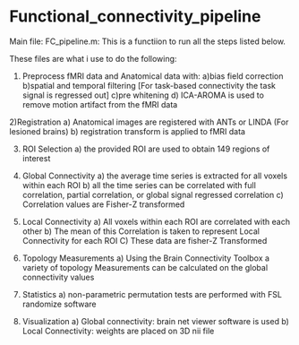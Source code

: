 # Functional_connectivity_pipeline

Main file: FC_pipeline.m: This is a functiion to run all the steps listed below. 

These files are what i use to do the following:

1) Preprocess fMRI data and Anatomical data with:
    a)bias field correction
    b)spatial and temporal filtering [For task-based connectivity the task signal is regressed out]
    c)pre whitening 
    d) ICA-AROMA is used to remove motion artifact from the fMRI data

2)Registration
  a) Anatomical images are registered with ANTs or LINDA (For lesioned brains)
  b) registration transform is applied to fMRI data

3) ROI Selection
  a) the provided ROI are used to obtain 149 regions of interest  
  
  
4) Global Connectivity 
  a) the average time series is extracted for all voxels within each ROI
  b) all the time series can be correlated with full correlation, partial correlation, or global signal regressed correlation
  c) Correlation values are Fisher-Z transformed 

5) Local Connectivity 
  a) All voxels within each ROI are correlated with each other 
  b) The mean of this Correlation is taken to represent Local Connectivity for each ROI
  C) These data are fisher-Z Transformed 


6) Topology Measurements 
	a) Using the Brain Connectivity Toolbox a variety of topology Measurements can be calculated on the global connectivity values 


7) Statistics 
	a) non-parametric permutation tests are performed with FSL randomize software 

8) Visualization
	a) Global connectivity: brain net viewer software is used
	b) Local Connectivity: weights are placed on 3D nii file
